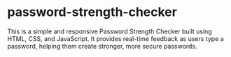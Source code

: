 # password-strength-checker
This is a simple and responsive Password Strength Checker built using HTML, CSS, and JavaScript. It provides real-time feedback as users type a password, helping them create stronger, more secure passwords.
